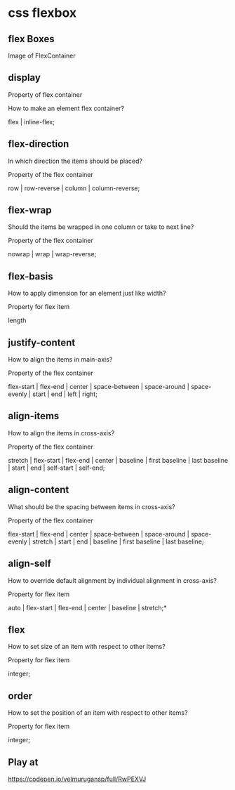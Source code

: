 # css flexbox

## flex Boxes

Image of FlexContainer

## display

Property of flex container

How to make an element flex container?

flex | inline-flex;

## flex-direction

In which direction the items should be placed?

Property of the flex container

row | row-reverse | column | column-reverse;

## flex-wrap

Should the items be wrapped in one column or take to next line?

Property of the flex container

nowrap | wrap | wrap-reverse;

## flex-basis

How to apply dimension for an element just like width?

Property for flex item

length

## justify-content

How to align the items in main-axis?

Property of the flex container

flex-start | flex-end | center | space-between | space-around | space-evenly | start | end | left | right;

## align-items
How to align the items in cross-axis?

Property of the flex container

stretch | flex-start | flex-end | center | baseline | first baseline | last baseline | start | end | self-start | self-end;

## align-content

What should be the spacing between items in cross-axis?

Property of the flex container

flex-start | flex-end | center | space-between | space-around | space-evenly | stretch | start | end | baseline | first baseline | last baseline;

## align-self
How to override default alignment by individual alignment in cross-axis?

Property for flex item

auto | flex-start | flex-end | center | baseline | stretch;*

## flex
How to set size of an item with respect to other items?

Property for flex item

integer;

## order
How to set the position of an item with respect to other items?

Property for flex item

integer;
## Play at
https://codepen.io/velmurugansp/full/RwPEXVJ

